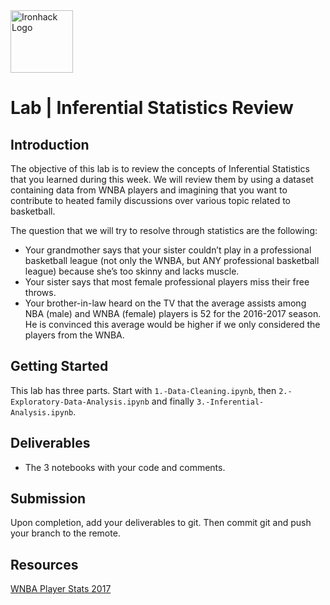 <img src="https://bit.ly/2VnXWr2" alt="Ironhack Logo" width="100"/>

# Lab | Inferential Statistics Review

## Introduction

 The objective of this lab is to review the concepts of Inferential Statistics that you learned during this week. We will review them by using a dataset containing data from WNBA players and imagining that you want to contribute to heated family discussions over various topic related to basketball.

The question that we will try to resolve through statistics are the following:
- Your grandmother says that your sister couldn’t play in a professional basketball league (not only the WNBA, but ANY professional basketball league) because she’s too skinny and lacks muscle.
- Your sister says that most female professional players miss their free throws.
- Your brother-in-law heard on the TV that the average assists among NBA (male) and WNBA (female) players is 52 for the 2016-2017 season. He is convinced this average would be higher if we only considered the players from the WNBA.

## Getting Started

This lab has three parts. 
Start with `1.-Data-Cleaning.ipynb`, then `2.-Exploratory-Data-Analysis.ipynb` and finally `3.-Inferential-Analysis.ipynb`.

## Deliverables

* The 3 notebooks with your code and comments.

## Submission

Upon completion, add your deliverables to git. Then commit git and push your branch to the remote.

## Resources

[WNBA Player Stats 2017](https://www.kaggle.com/jinxbe/wnba-player-stats-2017)
